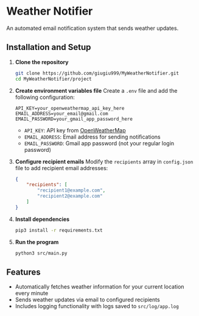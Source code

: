 # Weather Notifier

An automated email notification system that sends weather updates.

## Installation and Setup

1. **Clone the repository**
   ```bash
   git clone https://github.com/giugiu999/MyWeatherNotifier.git
   cd MyWeatherNotifier/project
   ```

2. **Create environment variables file**
   Create a `.env` file and add the following configuration:
   ```
   API_KEY=your_openweathermap_api_key_here
   EMAIL_ADDRESS=your_email@gmail.com
   EMAIL_PASSWORD=your_gmail_app_password_here
   ```
   
   - `API_KEY`: API key from [OpenWeatherMap](https://openweathermap.org/api)
   - `EMAIL_ADDRESS`: Email address for sending notifications
   - `EMAIL_PASSWORD`: Gmail app password (not your regular login password)

3. **Configure recipient emails**
   Modify the `recipients` array in `config.json` file to add recipient email addresses:
   ```json
   {
       "recipients": [
           "recipient1@example.com",
           "recipient2@example.com"
       ]
   }
   ```

4. **Install dependencies**
   ```bash
   pip3 install -r requirements.txt
   ```

5. **Run the program**
   ```bash
   python3 src/main.py
   ```

## Features

- Automatically fetches weather information for your current location every minute
- Sends weather updates via email to configured recipients
- Includes logging functionality with logs saved to `src/log/app.log`
